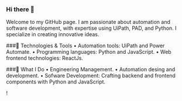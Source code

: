 ### Hi there 👋
Welcome to my GitHub page. I am passionate about automation and software development, with expertise using UiPath, PAD, and Python. I specialize in creating innovative ideas.

###🔧 Technologies & Tools
    • Automation tools: UiPath and Power Automate.
    • Programming languages: Python and JavaScript.
    • Web frontend technologies: ReactJs.

###💼 What I Do
    • Engineering Management.
    • Automation desing and development.
    • Sofware Development: Crafting backend and frontend components with Python and JavaScript.
<!--
- 🔭 I’m currently working on ...
- 🌱 I’m currently learning ...
- 📫 How to reach me: ...
-->!
